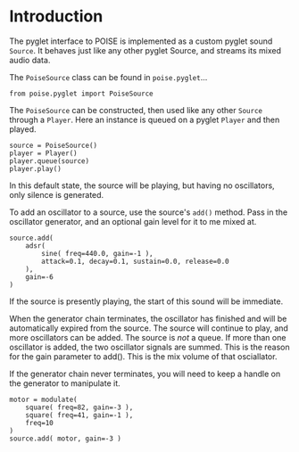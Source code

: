 # Introduction #

The pyglet interface to POISE is implemented as a custom pyglet sound `Source`. It behaves just like any other pyglet Source, and streams its mixed audio data.

The `PoiseSource` class can be found in `poise.pyglet`...

```
from poise.pyglet import PoiseSource
```

The `PoiseSource` can be constructed, then used like any other `Source` through a `Player`. Here an instance is queued on a pyglet `Player` and then played.

```
source = PoiseSource()
player = Player()
player.queue(source)
player.play()
```

In this default state, the source will be playing, but having no oscillators, only silence is generated.

To add an oscillator to a source, use the source's `add()` method. Pass in the oscillator generator, and an optional gain level for it to me mixed at.

```
source.add( 
    adsr(
        sine( freq=440.0, gain=-1 ),
        attack=0.1, decay=0.1, sustain=0.0, release=0.0
    ), 
    gain=-6
)
```

If the source is presently playing, the start of this sound will be immediate.

When the generator chain terminates, the oscillator has finished and will be automatically expired from the source. The source will continue to play, and more oscillators can be added. The source is _not_ a queue. If more than one oscillator is added, the two oscillator signals are summed. This is the reason for the gain parameter to add(). This is the mix volume of that osciallator.

If the generator chain never terminates, you will need to keep a handle on the generator to manipulate it.

```
motor = modulate(
    square( freq=82, gain=-3 ),
    square( freq=41, gain=-1 ),
    freq=10
)
source.add( motor, gain=-3 )
```